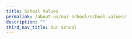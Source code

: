 ```yaml
---
title: School Values
permalink: /about-us/our-school/school-values/
description: ""
third_nav_title: Our School
---
```

